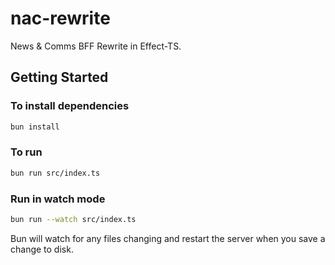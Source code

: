 # nac-rewrite

News & Comms BFF Rewrite in Effect-TS.

## Getting Started

### To install dependencies

```bash
bun install
```

### To run

```bash
bun run src/index.ts
```

### Run in watch mode

```bash
bun run --watch src/index.ts
```

Bun will watch for any files changing and restart the server when you save a change to disk.
